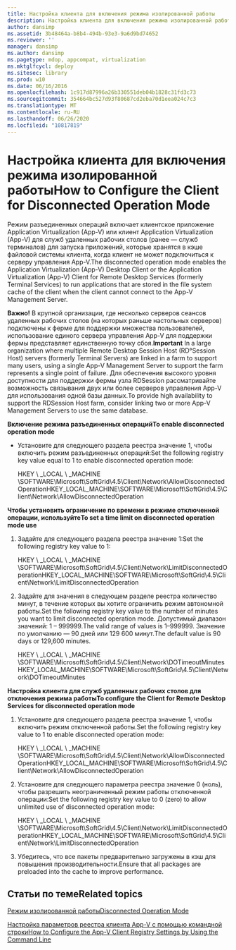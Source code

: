 ```yaml
---
title: Настройка клиента для включения режима изолированной работы
description: Настройка клиента для включения режима изолированной работы
author: dansimp
ms.assetid: 3b48464a-b8b4-494b-93e3-9a6d9bd74652
ms.reviewer: ''
manager: dansimp
ms.author: dansimp
ms.pagetype: mdop, appcompat, virtualization
ms.mktglfcycl: deploy
ms.sitesec: library
ms.prod: w10
ms.date: 06/16/2016
ms.openlocfilehash: 1c917d87996a26b330551deb04b1828c31fd3c73
ms.sourcegitcommit: 354664bc527d93f80687cd2eba70d1eea024c7c3
ms.translationtype: MT
ms.contentlocale: ru-RU
ms.lasthandoff: 06/26/2020
ms.locfileid: "10817819"
---
```

# <span data-ttu-id="5e1a1-103">Настройка клиента для включения режима изолированной работы</span><span class="sxs-lookup"><span data-stu-id="5e1a1-103">How to Configure the Client for Disconnected Operation Mode</span></span>


<span data-ttu-id="5e1a1-104">Режим разъединенных операций включает клиентское приложение Application Virtualization (App-V) или клиент Application Virtualization (App-V) для служб удаленных рабочих столов (ранее — служб терминалов) для запуска приложений, которые хранятся в кэше файловой системы клиента, когда клиент не может подключиться к серверу управления App-V.</span><span class="sxs-lookup"><span data-stu-id="5e1a1-104">The disconnected operation mode enables the Application Virtualization (App-V) Desktop Client or the Application Virtualization (App-V) Client for Remote Desktop Services (formerly Terminal Services) to run applications that are stored in the file system cache of the client when the client cannot connect to the App-V Management Server.</span></span>

<span data-ttu-id="5e1a1-105">**Важно!**  В крупной организации, где несколько серверов сеансов удаленных рабочих столов (на которых раньше настольных серверов) подключены к ферме для поддержки множества пользователей, использование единого сервера управления App-V для поддержки фермы представляет единственную точку сбоя.</span><span class="sxs-lookup"><span data-stu-id="5e1a1-105">**Important** In a large organization where multiple Remote Desktop Session Host (RD°Session Host) servers (formerly Terminal Servers) are linked in a farm to support many users, using a single App-V Management Server to support the farm represents a single point of failure.</span></span> <span data-ttu-id="5e1a1-106">Для обеспечения высокого уровня доступности для поддержки фермы узла RDSession рассматривайте возможность связывания двух или более серверов управления App-V для использования одной базы данных.</span><span class="sxs-lookup"><span data-stu-id="5e1a1-106">To provide high availability to support the RDSession Host farm, consider linking two or more App-V Management Servers to use the same database.</span></span>

 

**<span data-ttu-id="5e1a1-107">Включение режима разъединенных операций</span><span class="sxs-lookup"><span data-stu-id="5e1a1-107">To enable disconnected operation mode</span></span>**

-   <span data-ttu-id="5e1a1-108">Установите для следующего раздела реестра значение 1, чтобы включить режим разъединенных операций:</span><span class="sxs-lookup"><span data-stu-id="5e1a1-108">Set the following registry key value equal to 1 to enable disconnected operation mode:</span></span>

    <span data-ttu-id="5e1a1-109">HKEY \ _LOCAL \ _MACHINE \\SOFTWARE\\Microsoft\\SoftGrid\\4.5\\Client\\Network\\AllowDisconnectedOperation</span><span class="sxs-lookup"><span data-stu-id="5e1a1-109">HKEY\_LOCAL\_MACHINE\\SOFTWARE\\Microsoft\\SoftGrid\\4.5\\Client\\Network\\AllowDisconnectedOperation</span></span>

**<span data-ttu-id="5e1a1-110">Чтобы установить ограничение по времени в режиме отключенной операции, используйте</span><span class="sxs-lookup"><span data-stu-id="5e1a1-110">To set a time limit on disconnected operation mode use</span></span>**

1.  <span data-ttu-id="5e1a1-111">Задайте для следующего раздела реестра значение 1:</span><span class="sxs-lookup"><span data-stu-id="5e1a1-111">Set the following registry key value to 1:</span></span>

    <span data-ttu-id="5e1a1-112">HKEY \ _LOCAL \ _MACHINE \\SOFTWARE\\Microsoft\\SoftGrid\\4.5\\Client\\Network\\LimitDisconnectedOperation</span><span class="sxs-lookup"><span data-stu-id="5e1a1-112">HKEY\_LOCAL\_MACHINE\\SOFTWARE\\Microsoft\\SoftGrid\\4.5\\Client\\Network\\LimitDisconnectedOperation</span></span>

2.  <span data-ttu-id="5e1a1-113">Задайте для значения в следующем разделе реестра количество минут, в течение которых вы хотите ограничить режим автономной работы.</span><span class="sxs-lookup"><span data-stu-id="5e1a1-113">Set the following registry key value to the number of minutes you want to limit disconnected operation mode.</span></span> <span data-ttu-id="5e1a1-114">Допустимый диапазон значений: 1 – 999999.</span><span class="sxs-lookup"><span data-stu-id="5e1a1-114">The valid range of values is 1–999999.</span></span> <span data-ttu-id="5e1a1-115">Значение по умолчанию — 90 дней или 129 600 минут.</span><span class="sxs-lookup"><span data-stu-id="5e1a1-115">The default value is 90 days or 129,600 minutes.</span></span>

    <span data-ttu-id="5e1a1-116">HKEY \ _LOCAL \ _MACHINE \\SOFTWARE\\Microsoft\\SoftGrid\\4.5\\Client\\Network\\DOTimeoutMinutes</span><span class="sxs-lookup"><span data-stu-id="5e1a1-116">HKEY\_LOCAL\_MACHINE\\SOFTWARE\\Microsoft\\SoftGrid\\4.5\\Client\\Network\\DOTimeoutMinutes</span></span>

**<span data-ttu-id="5e1a1-117">Настройка клиента для служб удаленных рабочих столов для отключения режима работы</span><span class="sxs-lookup"><span data-stu-id="5e1a1-117">To configure the Client for Remote Desktop Services for disconnected operation mode</span></span>**

1.  <span data-ttu-id="5e1a1-118">Установите для следующего раздела реестра значение 1, чтобы включить режим отключенной работы.</span><span class="sxs-lookup"><span data-stu-id="5e1a1-118">Set the following registry key value to 1 to enable disconnected operation mode:</span></span>

    <span data-ttu-id="5e1a1-119">HKEY \ _LOCAL \ _MACHINE \\SOFTWARE\\Microsoft\\SoftGrid\\4.5\\Client\\Network\\AllowDisconnectedOperation</span><span class="sxs-lookup"><span data-stu-id="5e1a1-119">HKEY\_LOCAL\_MACHINE\\SOFTWARE\\Microsoft\\SoftGrid\\4.5\\Client\\Network\\AllowDisconnectedOperation</span></span>

2.  <span data-ttu-id="5e1a1-120">Установите для следующего параметра реестра значение 0 (ноль), чтобы разрешить неограниченный режим работы отключенной операции:</span><span class="sxs-lookup"><span data-stu-id="5e1a1-120">Set the following registry key value to 0 (zero) to allow unlimited use of disconnected operation mode:</span></span>

    <span data-ttu-id="5e1a1-121">HKEY \ _LOCAL \ _MACHINE \\SOFTWARE\\Microsoft\\SoftGrid\\4.5\\Client\\Network\\LimitDisconnectedOperation</span><span class="sxs-lookup"><span data-stu-id="5e1a1-121">HKEY\_LOCAL\_MACHINE\\SOFTWARE\\Microsoft\\SoftGrid\\4.5\\Client\\Network\\LimitDisconnectedOperation</span></span>

3.  <span data-ttu-id="5e1a1-122">Убедитесь, что все пакеты предварительно загружены в кэш для повышения производительности.</span><span class="sxs-lookup"><span data-stu-id="5e1a1-122">Ensure that all packages are preloaded into the cache to improve performance.</span></span>

## <span data-ttu-id="5e1a1-123">Статьи по теме</span><span class="sxs-lookup"><span data-stu-id="5e1a1-123">Related topics</span></span>


[<span data-ttu-id="5e1a1-124">Режим изолированной работы</span><span class="sxs-lookup"><span data-stu-id="5e1a1-124">Disconnected Operation Mode</span></span>](disconnected-operation-mode.md)

[<span data-ttu-id="5e1a1-125">Настройка параметров реестра клиента App-V с помощью командной строки</span><span class="sxs-lookup"><span data-stu-id="5e1a1-125">How to Configure the App-V Client Registry Settings by Using the Command Line</span></span>](how-to-configure-the-app-v-client-registry-settings-by-using-the-command-line.md)

 

 





